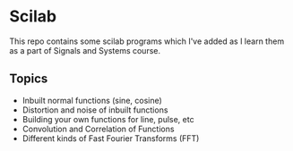 # Scilab
This repo contains some scilab programs which I've added as I learn them as a part of Signals and Systems course.

## Topics
* Inbuilt normal functions (sine, cosine)
* Distortion and noise of inbuilt functions
* Building your own functions for line, pulse, etc
* Convolution and Correlation of Functions
* Different kinds of Fast Fourier Transforms (FFT)
